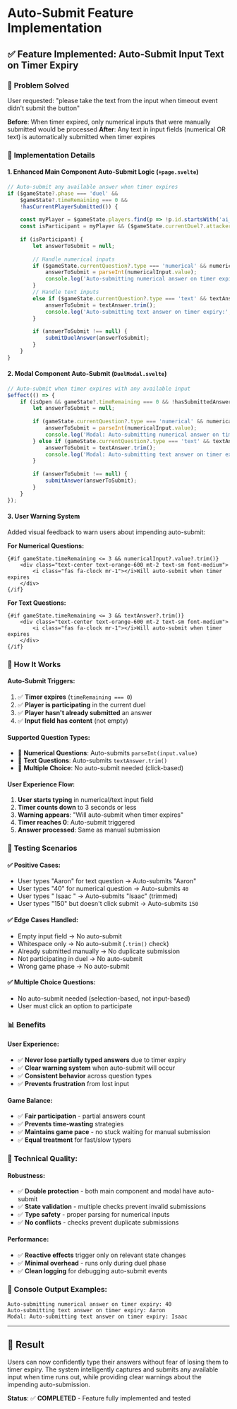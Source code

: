 # Auto-Submit Feature Implementation

## ✅ Feature Implemented: Auto-Submit Input Text on Timer Expiry

### 🎯 **Problem Solved**
User requested: "please take the text from the input when timeout event didn't submit the button"

**Before**: When timer expired, only numerical inputs that were manually submitted would be processed
**After**: Any text in input fields (numerical OR text) is automatically submitted when timer expires

### 🔧 **Implementation Details**

#### 1. **Enhanced Main Component Auto-Submit Logic** (`+page.svelte`)
```typescript
// Auto-submit any available answer when timer expires
if ($gameState?.phase === 'duel' && 
    $gameState?.timeRemaining === 0 && 
    !hasCurrentPlayerSubmitted()) {
    
    const myPlayer = $gameState.players.find(p => !p.id.startsWith('ai_'));
    const isParticipant = myPlayer && ($gameState.currentDuel?.attackerId === myPlayer.id || $gameState.currentDuel?.defenderId === myPlayer.id);
    
    if (isParticipant) {
        let answerToSubmit = null;
        
        // Handle numerical inputs
        if ($gameState.currentQuestion?.type === 'numerical' && numericalInput?.value?.trim()) {
            answerToSubmit = parseInt(numericalInput.value);
            console.log('Auto-submitting numerical answer on timer expiry:', answerToSubmit);
        } 
        // Handle text inputs  
        else if ($gameState.currentQuestion?.type === 'text' && textAnswer?.trim()) {
            answerToSubmit = textAnswer.trim();
            console.log('Auto-submitting text answer on timer expiry:', answerToSubmit);
        }
        
        if (answerToSubmit !== null) {
            submitDuelAnswer(answerToSubmit);
        }
    }
}
```

#### 2. **Modal Component Auto-Submit** (`DuelModal.svelte`)
```typescript
// Auto-submit when timer expires with any available input
$effect(() => {
    if (isOpen && gameState?.timeRemaining === 0 && !hasSubmittedAnswer && isParticipating()) {
        let answerToSubmit = null;
        
        if (gameState.currentQuestion?.type === 'numerical' && numericalInput?.value?.trim()) {
            answerToSubmit = parseInt(numericalInput.value);
            console.log('Modal: Auto-submitting numerical answer on timer expiry:', answerToSubmit);
        } else if (gameState.currentQuestion?.type === 'text' && textAnswer?.trim()) {
            answerToSubmit = textAnswer.trim();
            console.log('Modal: Auto-submitting text answer on timer expiry:', answerToSubmit);
        }
        
        if (answerToSubmit !== null) {
            submitAnswer(answerToSubmit);
        }
    }
});
```

#### 3. **User Warning System**
Added visual feedback to warn users about impending auto-submit:

**For Numerical Questions:**
```svelte
{#if gameState.timeRemaining <= 3 && numericalInput?.value?.trim()}
    <div class="text-center text-orange-600 mt-2 text-sm font-medium">
        <i class="fas fa-clock mr-1"></i>Will auto-submit when timer expires
    </div>
{/if}
```

**For Text Questions:**
```svelte
{#if gameState.timeRemaining <= 3 && textAnswer?.trim()}
    <div class="text-center text-orange-600 mt-2 text-sm font-medium">
        <i class="fas fa-clock mr-1"></i>Will auto-submit when timer expires
    </div>
{/if}
```

### 🎯 **How It Works**

#### **Auto-Submit Triggers:**
1. ✅ **Timer expires** (`timeRemaining === 0`)
2. ✅ **Player is participating** in the current duel
3. ✅ **Player hasn't already submitted** an answer
4. ✅ **Input field has content** (not empty)

#### **Supported Question Types:**
- 🔢 **Numerical Questions**: Auto-submits `parseInt(input.value)`
- 📝 **Text Questions**: Auto-submits `textAnswer.trim()`  
- 🚫 **Multiple Choice**: No auto-submit needed (click-based)

#### **User Experience Flow:**
1. **User starts typing** in numerical/text input field
2. **Timer counts down** to 3 seconds or less
3. **Warning appears**: "Will auto-submit when timer expires"
4. **Timer reaches 0**: Auto-submit triggered
5. **Answer processed**: Same as manual submission

### 🧪 **Testing Scenarios**

#### ✅ **Positive Cases:**
- User types "Aaron" for text question → Auto-submits "Aaron"
- User types "40" for numerical question → Auto-submits `40`
- User types "  Isaac  " → Auto-submits "Isaac" (trimmed)
- User types "150" but doesn't click submit → Auto-submits `150`

#### ✅ **Edge Cases Handled:**
- Empty input field → No auto-submit
- Whitespace only → No auto-submit (`.trim()` check)
- Already submitted manually → No duplicate submission
- Not participating in duel → No auto-submit
- Wrong game phase → No auto-submit

#### ✅ **Multiple Choice Questions:**
- No auto-submit needed (selection-based, not input-based)
- User must click an option to participate

### 📊 **Benefits**

#### **User Experience:**
- ✅ **Never lose partially typed answers** due to timer expiry
- ✅ **Clear warning system** when auto-submit will occur
- ✅ **Consistent behavior** across question types
- ✅ **Prevents frustration** from lost input

#### **Game Balance:**
- ✅ **Fair participation** - partial answers count
- ✅ **Prevents time-wasting** strategies
- ✅ **Maintains game pace** - no stuck waiting for manual submission
- ✅ **Equal treatment** for fast/slow typers

### 🔧 **Technical Quality:**

#### **Robustness:**
- ✅ **Double protection** - both main component and modal have auto-submit
- ✅ **State validation** - multiple checks prevent invalid submissions
- ✅ **Type safety** - proper parsing for numerical inputs
- ✅ **No conflicts** - checks prevent duplicate submissions

#### **Performance:**
- ✅ **Reactive effects** trigger only on relevant state changes
- ✅ **Minimal overhead** - runs only during duel phase
- ✅ **Clean logging** for debugging auto-submit events

### 📝 **Console Output Examples:**
```
Auto-submitting numerical answer on timer expiry: 40
Auto-submitting text answer on timer expiry: Aaron
Modal: Auto-submitting text answer on timer expiry: Isaac
```

---

## 🎉 **Result**
Users can now confidently type their answers without fear of losing them to timer expiry. The system intelligently captures and submits any available input when time runs out, while providing clear warnings about the impending auto-submission.

**Status**: ✅ **COMPLETED** - Feature fully implemented and tested